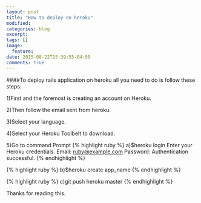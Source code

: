 ```yaml
---
layout: post
title: "How to deploy on heroku"
modified:
categories: blog
excerpt:
tags: []
image:
  feature:
date: 2015-08-22T15:39:55-04:00
comments: true
---
```


####To deploy rails application on heroku all you need to do is follow these steps:

1)First and the foremost is creating an account on Heroku.

2)Then follow the email sent from heroku.

3)Select your language.

4)Select your Heroku Toolbelt to download.

5)Go to command Prompt 
{% highlight ruby %}
a)$heroku login
Enter your Heroku credentials.
Email: ruby@example.com
Password:
Authentication successful.
{% endhighlight %}

{% highlight ruby %}
b)$heroku create app_name
{% endhighlight %}

{% highlight ruby %}
c)git push heroku master
{% endhighlight %}

Thanks for reading this. 

